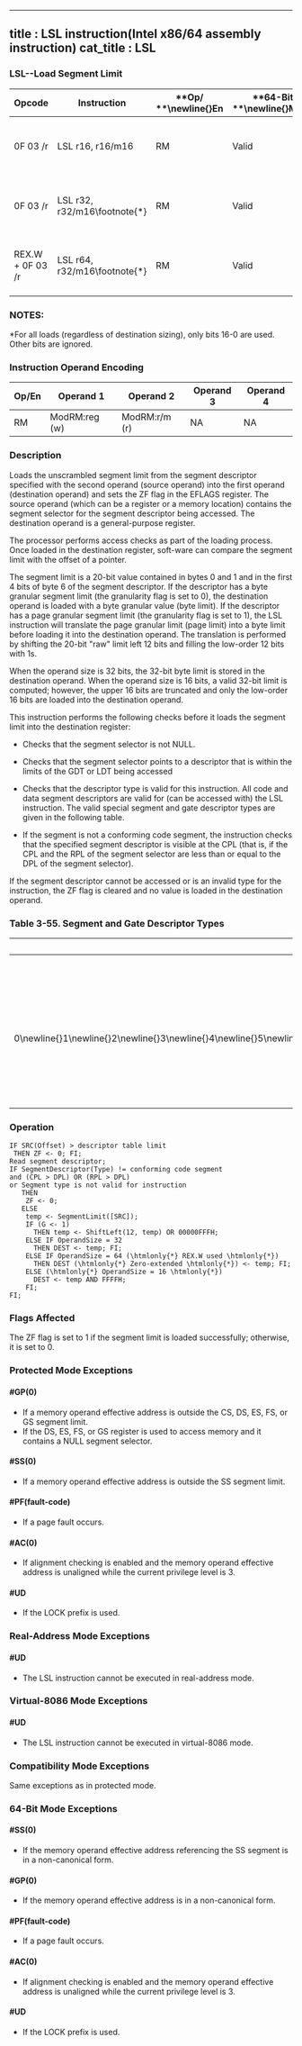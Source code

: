 ----------------------------
title : LSL instruction(Intel x86/64 assembly instruction)
cat_title : LSL
----------------------------
### LSL--Load Segment Limit


|**Opcode**|**Instruction**|**Op/ **\newline{}**En**|**64-Bit **\newline{}**Mode**|**Compat/**\newline{}**Leg Mode**|**Description**|
|----------|---------------|------------------------|-----------------------------|---------------------------------|---------------|
|0F 03 /r|LSL r16, r16/m16|RM|Valid|Valid|Load: r16 <- segment limit, selector r16/m16.|
|0F 03 /r|LSL r32, r32/m16\footnote{*}|RM|Valid|Valid|Load: r32 <- segment limit, selector r32/m16.|
|REX.W + 0F 03 /r|LSL r64, r32/m16\footnote{*}|RM|Valid|Valid|Load: r64 <- segment limit, selector r32/m16|
### NOTES:


*For all loads (regardless of destination sizing), only bits 16-0 are used. Other bits are ignored.

### Instruction Operand Encoding


|Op/En|Operand 1|Operand 2|Operand 3|Operand 4|
|-----|---------|---------|---------|---------|
|RM|ModRM:reg (w)|ModRM:r/m (r)|NA|NA|
### Description


Loads the unscrambled segment limit from the segment descriptor specified with the second operand (source operand) into the first operand (destination operand) and sets the ZF flag in the EFLAGS register. The source operand (which can be a register or a memory location) contains the segment selector for the segment descriptor being accessed. The destination operand is a general-purpose register.

The processor performs access checks as part of the loading process. Once loaded in the destination register, soft-ware can compare the segment limit with the offset of a pointer. 

The segment limit is a 20-bit value contained in bytes 0 and 1 and in the first 4 bits of byte 6 of the segment descriptor. If the descriptor has a byte granular segment limit (the granularity flag is set to 0), the destination operand is loaded with a byte granular value (byte limit). If the descriptor has a page granular segment limit (the granularity flag is set to 1), the LSL instruction will translate the page granular limit (page limit) into a byte limit before loading it into the destination operand. The translation is performed by shifting the 20-bit "raw" limit left 12 bits and filling the low-order 12 bits with 1s.

When the operand size is 32 bits, the 32-bit byte limit is stored in the destination operand. When the operand size is 16 bits, a valid 32-bit limit is computed; however, the upper 16 bits are truncated and only the low-order 16 bits are loaded into the destination operand.

This instruction performs the following checks before it loads the segment limit into the destination register: 

*  Checks that the segment selector is not NULL.

*  Checks that the segment selector points to a descriptor that is within the limits of the GDT or LDT being accessed

*  Checks that the descriptor type is valid for this instruction. All code and data segment descriptors are valid for (can be accessed with) the LSL instruction. The valid special segment and gate descriptor types are given in the following table. 

*  If the segment is not a conforming code segment, the instruction checks that the specified segment descriptor is visible at the CPL (that is, if the CPL and the RPL of the segment selector are less than or equal to the DPL of the segment selector).

If the segment descriptor cannot be accessed or is an invalid type for the instruction, the ZF flag is cleared and no value is loaded in the destination operand.

### Table 3-55.  Segment and Gate Descriptor Types


|**Type**|**Protected Mo**|**de**|**IA-32e Mo**|**de**|
|--------|----------------|------|-------------|------|
||**Name**|**Valid**|**Name**|**Valid**|
|0\newline{}1\newline{}2\newline{}3\newline{}4\newline{}5\newline{}6\newline{}7\newline{}8\newline{}9\newline{}A\newline{}B\newline{}C\newline{}D\newline{}E\newline{}F|Reserved\newline{}Available 16-bit TSS\newline{}LDT\newline{}Busy 16-bit TSS\newline{}16-bit call gate\newline{}16-bit/32-bit task gate\newline{}16-bit interrupt gate\newline{}16-bit trap gate\newline{}Reserved\newline{}Available 32-bit TSS\newline{}Reserved\newline{}Busy 32-bit TSS\newline{}32-bit call gate\newline{}Reserved\newline{}32-bit interrupt gate\newline{}32-bit trap gate|No\newline{}Yes\newline{}Yes\newline{}Yes\newline{}No\newline{}No\newline{}No\newline{}No\newline{}No\newline{}Yes\newline{}No\newline{}Yes\newline{}No\newline{}No\newline{}No\newline{}No|Upper 8 byte of a 16-Byte descriptor\newline{}Reserved\newline{}LDT\newline{}Reserved\newline{}Reserved\newline{}Reserved\newline{}Reserved\newline{}Reserved\newline{}Reserved\newline{}64-bit TSS\newline{}Reserved\newline{}Busy 64-bit TSS\newline{}64-bit call gate\newline{}Reserved\newline{}64-bit interrupt gate\newline{}64-bit trap gate|Yes\newline{}No\newline{}Yes\newline{}No\newline{}No\newline{}No\newline{}No\newline{}No\newline{}No\newline{}Yes\newline{}No\newline{}Yes\newline{}No\newline{}No\newline{}No\newline{}No|

### Operation

```info-verb
IF SRC(Offset) > descriptor table limit
 THEN ZF <- 0; FI;
Read segment descriptor;
IF SegmentDescriptor(Type) != conforming code segment
and (CPL > DPL) OR (RPL > DPL)
or Segment type is not valid for instruction
   THEN
    ZF <- 0;
   ELSE
    temp <- SegmentLimit([SRC]);
    IF (G <- 1)
      THEN temp <- ShiftLeft(12, temp) OR 00000FFFH;
    ELSE IF OperandSize = 32 
      THEN DEST <- temp; FI;
    ELSE IF OperandSize = 64 (\htmlonly{*} REX.W used \htmlonly{*})
      THEN DEST (\htmlonly{*} Zero-extended \htmlonly{*}) <- temp; FI;
    ELSE (\htmlonly{*} OperandSize = 16 \htmlonly{*})
      DEST <- temp AND FFFFH;
    FI;
FI;
```
### Flags Affected


The ZF flag is set to 1 if the segment limit is loaded successfully; otherwise, it is set to 0.


### Protected Mode Exceptions

#### #GP(0)
* If a memory operand effective address is outside the CS, DS, ES, FS, or GS segment limit.
* If the DS, ES, FS, or GS register is used to access memory and it contains a NULL segment selector.

#### #SS(0)
* If a memory operand effective address is outside the SS segment limit.

#### #PF(fault-code)
* If a page fault occurs.

#### #AC(0)
* If alignment checking is enabled and the memory operand effective address is unaligned while the current privilege level is 3. 

#### #UD
* If the LOCK prefix is used.

### Real-Address Mode Exceptions

#### #UD
* The LSL instruction cannot be executed in real-address mode.

### Virtual-8086 Mode Exceptions

#### #UD
* The LSL instruction cannot be executed in virtual-8086 mode.

### Compatibility Mode Exceptions



Same exceptions as in protected mode.


### 64-Bit Mode Exceptions

#### #SS(0)
* If the memory operand effective address referencing the SS segment is in a non-canonical form.

#### #GP(0)
* If the memory operand effective address is in a non-canonical form.

#### #PF(fault-code)
* If a page fault occurs.

#### #AC(0)
* If alignment checking is enabled and the memory operand effective address is unaligned while the current privilege level is 3.

#### #UD
* If the LOCK prefix is used.
